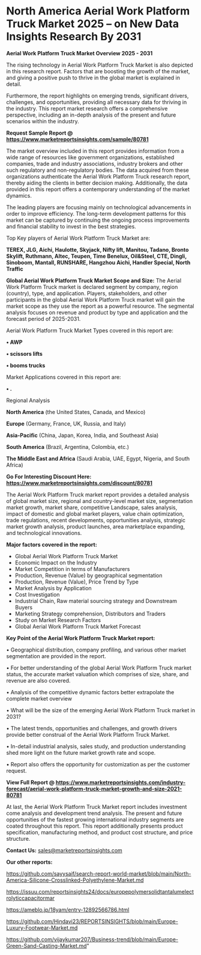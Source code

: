# North America Aerial Work Platform Truck Market 2025 – on New Data Insights Research By 2031

<Strong> Aerial Work Platform Truck Market Overview 2025 - 2031</strong>

The rising technology in Aerial Work Platform Truck Market is also depicted in this research report. Factors that are boosting the growth of the market, and giving a positive push to thrive in the global market is explained in detail.

Furthermore, the report highlights on emerging trends, significant drivers, challenges, and opportunities, providing all necessary data for thriving in the industry. This report market research offers a comprehensive perspective, including an in-depth analysis of the present and future scenarios within the industry.

<strong>Request Sample Report @ <a href=https://www.marketreportsinsights.com/sample/80781>https://www.marketreportsinsights.com/sample/80781</a></strong>

The market overview included in this report provides information from a wide range of resources like government organizations, established companies, trade and industry associations, industry brokers and other such regulatory and non-regulatory bodies. The data acquired from these organizations authenticate the Aerial Work Platform Truck research report, thereby aiding the clients in better decision making. Additionally, the data provided in this report offers a contemporary understanding of the market dynamics.

The leading players are focusing mainly on technological advancements in order to improve efficiency. The long-term development patterns for this market can be captured by continuing the ongoing process improvements and financial stability to invest in the best strategies.

Top Key players of Aerial Work Platform Truck Market are:

<strong>TEREX, JLG, Aichi, Haulotte, Skyjack, Nifty lift, Manitou, Tadano, Bronto Skylift, Ruthmann, Altec, Teupen, Time Benelux, Oil&Steel, CTE, Dingli, Sinoboom, Mantall, RUNSHARE, Hangzhou Aichi, Handler Special, North Traffic</strong>

<strong><b>Global Aerial Work Platform Truck Market Scope and Size:</b></strong>
The Aerial Work Platform Truck market is declared segment by company, region (country), type, and application. Players, stakeholders, and other participants in the global Aerial Work Platform Truck market will gain the market scope as they use the report as a powerful resource. The segmental analysis focuses on revenue and product by type and application and the forecast period of 2025-2031.

Aerial Work Platform Truck Market Types covered in this report are:

<strong>• AWP

• scissors lifts

• booms trucks</strong>

Market Applications covered in this report are:

<strong>• .</strong> 

Regional Analysis

<strong>North America</strong> (the United States, Canada, and Mexico)

<strong>Europe</strong> (Germany, France, UK, Russia, and Italy)

<strong>Asia-Pacific</strong> (China, Japan, Korea, India, and Southeast Asia)

<strong>South America</strong> (Brazil, Argentina, Colombia, etc.)

<strong>The Middle East and Africa</strong> (Saudi Arabia, UAE, Egypt, Nigeria, and South Africa)

<strong>Go For Interesting Discount Here: <a href=https://www.marketreportsinsights.com/discount/80781>https://www.marketreportsinsights.com/discount/80781</a></strong>

The Aerial Work Platform Truck market report provides a detailed analysis of global market size, regional and country-level market size, segmentation market growth, market share, competitive Landscape, sales analysis, impact of domestic and global market players, value chain optimization, trade regulations, recent developments, opportunities analysis, strategic market growth analysis, product launches, area marketplace expanding, and technological innovations.

<strong><b>Major factors covered in the report:</b></strong>
<ul>
  <li>Global Aerial Work Platform Truck Market </li>
  <li>Economic Impact on the Industry</li>
  <li>Market Competition in terms of Manufacturers</li>
  <li>Production, Revenue (Value) by geographical segmentation</li>
  <li>Production, Revenue (Value), Price Trend by Type</li>
  <li>Market Analysis by Application</li>
  <li>Cost Investigation</li>
  <li>Industrial Chain, Raw material sourcing strategy and Downstream Buyers</li>
  <li>Marketing Strategy comprehension, Distributors and Traders</li>
  <li>Study on Market Research Factors</li>
  <li>Global Aerial Work Platform Truck Market Forecast</li>
</ul>

<strong><b>Key Point of the Aerial Work Platform Truck Market report:</b></strong>

• Geographical distribution, company profiling, and various other market segmentation are provided in the report.

• For better understanding of the global Aerial Work Platform Truck market status, the accurate market valuation which comprises of size, share, and revenue are also covered.

• Analysis of the competitive dynamic factors better extrapolate the complete market overview

• What will be the size of the emerging Aerial Work Platform Truck market in 2031?

• The latest trends, opportunities and challenges, and growth drivers provide better construal of the Aerial Work Platform Truck Market.

• In-detail industrial analysis, sales study, and production understanding shed more light on the future market growth rate and scope.

• Report also offers the opportunity for customization as per the customer request.

<strong><b>View Full Report @ <a href=https://www.marketreportsinsights.com/industry-forecast/aerial-work-platform-truck-market-growth-and-size-2021-80781>https://www.marketreportsinsights.com/industry-forecast/aerial-work-platform-truck-market-growth-and-size-2021-80781</a></b></strong>


At last, the Aerial Work Platform Truck Market report includes investment come analysis and development trend analysis. The present and future opportunities of the fastest growing international industry segments are coated throughout this report. This report additionally presents product specification, manufacturing method, and product cost structure, and price structure.

<strong>Contact Us:</strong>
sales@marketreportsinsights.com

<strong>Our other reports:</strong>

<a href=https://github.com/sayysaif/search-report-world-market/blob/main/North-America-Silicone-Crosslinked-Polyethylene-Market.md>https://github.com/sayysaif/search-report-world-market/blob/main/North-America-Silicone-Crosslinked-Polyethylene-Market.md</a>

<a href=https://issuu.com/reportsinsights24/docs/europepolymersolidtantalumelectrolyticcapacitormar>https://issuu.com/reportsinsights24/docs/europepolymersolidtantalumelectrolyticcapacitormar</a>

<a href=https://ameblo.jp/18yam/entry-12892566786.html>https://ameblo.jp/18yam/entry-12892566786.html</a>

<a href=https://github.com/Hindavi23/REPORTSINSIGHTS/blob/main/Europe-Luxury-Footwear-Market.md>https://github.com/Hindavi23/REPORTSINSIGHTS/blob/main/Europe-Luxury-Footwear-Market.md</a>

<a href=https://github.com/vijaykumar207/Business-trend/blob/main/Europe-Green-Sand-Casting-Market.md>https://github.com/vijaykumar207/Business-trend/blob/main/Europe-Green-Sand-Casting-Market.md</a>"
